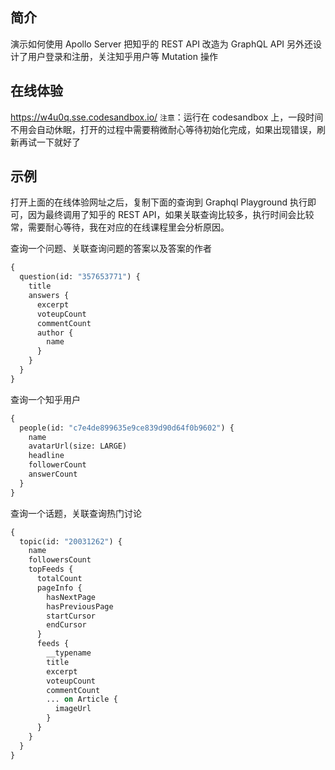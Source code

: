 ## 简介

演示如何使用 Apollo Server 把知乎的 REST API 改造为 GraphQL API
另外还设计了用户登录和注册，关注知乎用户等 Mutation 操作

## 在线体验

https://w4u0q.sse.codesandbox.io/
`注意`：运行在 codesandbox 上，一段时间不用会自动休眠，打开的过程中需要稍微耐心等待初始化完成，如果出现错误，刷新再试一下就好了

## 示例

打开上面的在线体验网址之后，复制下面的查询到 Graphql Playground 执行即可，因为最终调用了知乎的 REST API，如果关联查询比较多，执行时间会比较常，需要耐心等待，我在对应的在线课程里会分析原因。

查询一个问题、关联查询问题的答案以及答案的作者

```graphql
{
  question(id: "357653771") {
    title
    answers {
      excerpt
      voteupCount
      commentCount
      author {
        name
      }
    }
  }
}
```

查询一个知乎用户

```graphql
{
  people(id: "c7e4de899635e9ce839d90d64f0b9602") {
    name
    avatarUrl(size: LARGE)
    headline
    followerCount
    answerCount
  }
}
```

查询一个话题，关联查询热门讨论

```graphql
{
  topic(id: "20031262") {
    name
    followersCount
    topFeeds {
      totalCount
      pageInfo {
        hasNextPage
        hasPreviousPage
        startCursor
        endCursor
      }
      feeds {
        __typename
        title
        excerpt
        voteupCount
        commentCount
        ... on Article {
          imageUrl
        }
      }
    }
  }
}
```
